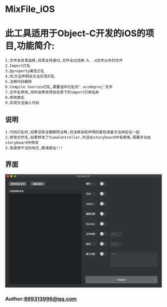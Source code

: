 # MixFile_iOS
# 此工具适用于Object-C开发的iOS的项目,功能简介:
```
1.文件及目录选择,目录支持递归,文件会过滤掉.h、.m文件以外的文件
2.Import打乱 
3.@property属性打乱
4.OC方法声明及方法实现打乱
5.注释代码删除
6.Compile Sources打乱,需要选中打乱的'.xcodeproj'文件
7.文件名修改,同时会修改项目目录下的import引用名称
8.修改类名
9.实现方法插入代码
```
## 说明
```
1.代码打乱时,如果没有设置删除注释,则注释会和声明的属性或者方法绑定在一起
2.修改文件名,如果修改了ViewController,并且在storyboard中有使用,需要手动去storyboard中修改
3.有使用不当的地方,敬请提出!!!
```

## 界面
![MixFile_UI.jpg](https://github.com/GeLeis/MixFile_iOS/blob/master/mix_file.jpg)

### Author:869313996@qq.com
